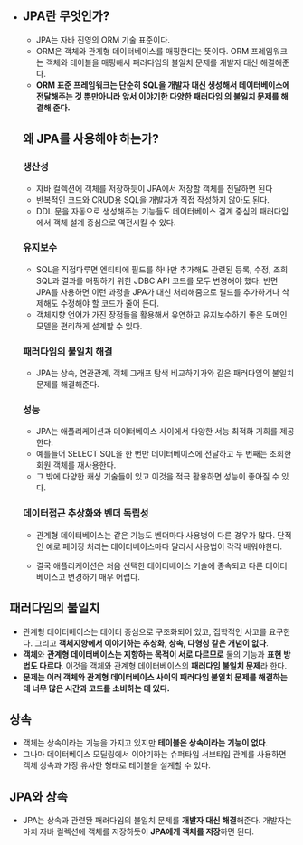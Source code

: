 - ## JPA란 무엇인가?

  - JPA는 자바 진영의 ORM 기술 표준이다.
  - ORM은 객체와 관계형 데이터베이스를 매핑한다는 뜻이다. ORM 프레임워크는 객체와 테이블을 매핑해서 패러다임의 불일치 문제를 개발자 대신 해결해준다.
  - **ORM 표준 프레임워크는 단순히 SQL을 개발자 대신 생성해서 데이터베이스에 전달해주는 것 뿐만아니라 앞서 이야기한 다양한 패러다임 의 불일치 문제를 해결해 준다.**

  

  ## 왜 JPA를 사용해야 하는가?

  

  ### 생산성

  - 자바 컬렉션에 객체를 저장하듯이 JPA에서 저장할 객체를 전달하면 된다
  - 반복적인 코드와 CRUD용 SQL을 개발자가 직접 작성하지 않아도 된다.
  - DDL 문을 자동으로 생성해주는 기능들도 데이터베이스 걸계 중심의 패러다임에서 객체 설계 중심으로 역전시킬 수 있다.

  

  ### 유지보수

  - SQL을 직접다루면 엔티티에 필드를 하나만 추가해도 관련된 등록, 수정, 조회 SQL과 결과를 매핑하기 위한 JDBC API 코드를 모두 변경해야 했다. 반면 JPA를 사용하면 이런 과정을 JPA가 대신 처리해줌으로 필드를 추가하거나 삭제해도 수정해야 할 코드가 줄어 든다.
  - 객체지향 언어가 가진 장점들을 활용해서 유연하고 유지보수하기 좋은 도메인 모델을 편리하게 설계할 수 있다.

  

  ### 패러다임의 불일치 해결

  - JPA는 상속, 연관관계, 객체 그래프 탐색 비교하기가와 같은 패러다임의 불일치 문제를 해결해준다.

  

  ### 성능

  - JPA는 애플리케이션과 데이터베이스 사이에서 다양한 서능 최적화 기회를 제공한다.
  - 예를들어 SELECT SQL을 한 번만 데이터베이스에 전달하고 두 번째는 조회한 회원 객체를 재사용한다.
  - 그 밖에 다양한 캐싱 기술들이 있고 이것을 적극 활용하면 성능이 좋아질 수 있다.

  

  ### 데이터접근 추상화와 벤더 독립성

  - 관계형 데이터베이스는 같은 기능도 벤더마다 사용벙이 다른 경우가 많다. 단적인 예로 페이징 처리는 데이터베이스마다 달라서 사용법이 각각 배워야한다.

  - 결국 애플리케이션은 처음 선택한 데이터베이스 기술에 종속되고 다른 데이터 베이스고 변경하기 매우 어렵다.

    

## 패러다임의 불일치

- 관계형 데이터베이스는 데이터 중심으로 구조화되어 있고, 집학적인 사고를 요구한다. 그리고 **객체지향에서 이야기하는 추상화, 상속, 다형성 같은 개념이 없다**.
- **객체**와 **관계형 데이터베이스는 지향하는 목적이 서로 다르므로** 둘의 기능과 **표현 방법도 다르다**. 이것을 객체와 관계형 데이터베이스의 **패러다임 불일치 문제**라 한다.
- **문제는 이러 객체와 관계형 데이터베이스 사이의 패러다임 불일치 문제를 해결하는데 너무 많은 시간과 코드를 소비하는 데 있다.**



## 상속

- 객체는 상속이라는 기능을 가지고 있지만 **테이블은 상속이라는 기능이 없다**.
- 그나마 데이터베이스 모딜링에서 이야기하는 슈퍼타입 서브타입 관계를 사용하면 객체 상속과 가장 유사한 형태로 테이블을 설계할 수 있다.



## JPA와 상속

- JPA는 상속과 관련돤 패러다임의 불일치 문제를 **개발자 대신 해결**해준다. 개발자는 마치 자바 컬렉션에 객체를 저장하듯이 **JPA에게 객체를 저장**하면 된다.
